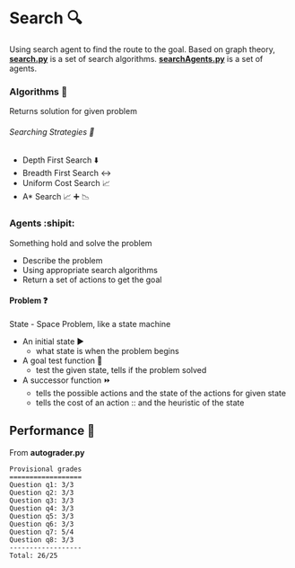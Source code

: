# Search :mag:

Using search agent to find the route to the goal. Based on graph theory, [**search.py**](search.py) is a set of search algorithms. [**searchAgents.py**](searchAgents.py) is a set of agents.

### Algorithms :scroll:
Returns solution for given problem
###### Searching Strategies :bookmark:
+ Depth First Search :arrow_down:
+ Breadth First Search :left_right_arrow:
+ Uniform Cost Search :chart_with_upwards_trend:
+ A* Search :chart_with_upwards_trend: :heavy_plus_sign: :chart_with_downwards_trend:


### Agents :shipit:
Something hold and solve the problem
+ Describe the problem
+ Using appropriate search algorithms
+ Return a set of actions to get the goal

#### Problem :question:
State - Space Problem, like a state machine
+ An initial state :arrow_forward:
  - what state is when the problem begins
+ A goal test function :checkered_flag:
  - test the given state, tells if the problem solved
+ A successor function :fast_forward:
  - tells the possible actions and the state of the actions for given state
  - tells the cost of an action :: and the heuristic of the state

## Performance :100:
From **autograder.py**
```
Provisional grades
==================
Question q1: 3/3
Question q2: 3/3
Question q3: 3/3
Question q4: 3/3
Question q5: 3/3
Question q6: 3/3
Question q7: 5/4
Question q8: 3/3
------------------
Total: 26/25
```
